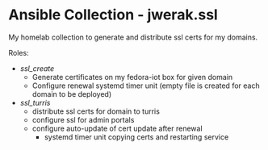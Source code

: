 # Ansible Collection - jwerak.ssl

My homelab collection to generate and distribute ssl certs for my domains.

Roles:
- *ssl_create*
  - Generate certificates on my fedora-iot box for given domain
  - Configure renewal systemd timer unit (empty file is created for each domain to be deployed)
- *ssl_turris*
  - distribute ssl certs for domain to turris
  - configure ssl for admin portals
  - configure auto-update of cert update after renewal
    - systemd timer unit copying certs and restarting service
